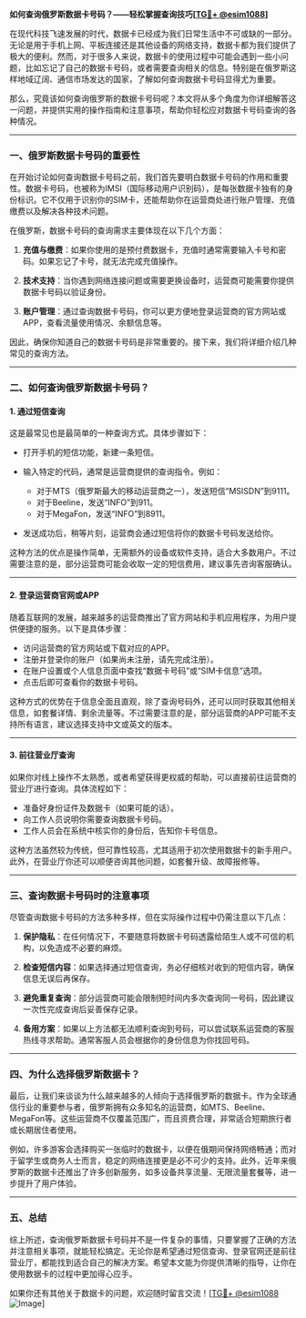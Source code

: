**如何查询俄罗斯数据卡号码？——轻松掌握查询技巧[[TG💪+ @esim1088](https://t.me/s/esim1088)]**

在现代科技飞速发展的时代，数据卡已经成为我们日常生活中不可或缺的一部分。无论是用于手机上网、平板连接还是其他设备的网络支持，数据卡都为我们提供了极大的便利。然而，对于很多人来说，数据卡的使用过程中可能会遇到一些小问题，比如忘记了自己的数据卡号码，或者需要查询相关的信息。特别是在俄罗斯这样地域辽阔、通信市场发达的国家，了解如何查询数据卡号码显得尤为重要。

那么，究竟该如何查询俄罗斯的数据卡号码呢？本文将从多个角度为你详细解答这一问题，并提供实用的操作指南和注意事项，帮助你轻松应对数据卡号码查询的各种情况。

---

### **一、俄罗斯数据卡号码的重要性**

在开始讨论如何查询数据卡号码之前，我们首先要明白数据卡号码的作用和重要性。数据卡号码，也被称为IMSI（国际移动用户识别码），是每张数据卡独有的身份标识。它不仅用于识别你的SIM卡，还能帮助你在运营商处进行账户管理、充值缴费以及解决各种技术问题。

在俄罗斯，数据卡号码的查询需求主要体现在以下几个方面：

1. **充值与缴费**：如果你使用的是预付费数据卡，充值时通常需要输入卡号和密码。如果忘记了卡号，就无法完成充值操作。
   
2. **技术支持**：当你遇到网络连接问题或需要更换设备时，运营商可能需要你提供数据卡号码以验证身份。
   
3. **账户管理**：通过查询数据卡号码，你可以更方便地登录运营商的官方网站或APP，查看流量使用情况、余额信息等。

因此，确保你知道自己的数据卡号码是非常重要的。接下来，我们将详细介绍几种常见的查询方法。

---

### **二、如何查询俄罗斯数据卡号码？**

#### **1. 通过短信查询**
这是最常见也是最简单的一种查询方式。具体步骤如下：

- 打开手机的短信功能，新建一条短信。
- 输入特定的代码，通常是运营商提供的查询指令。例如：
  - 对于MTS（俄罗斯最大的移动运营商之一），发送短信“MSISDN”到9111。
  - 对于Beeline，发送“INFO”到911。
  - 对于MegaFon，发送“INFO”到8911。
  
- 发送成功后，稍等片刻，运营商会通过短信将你的数据卡号码发送给你。

这种方法的优点是操作简单，无需额外的设备或软件支持，适合大多数用户。不过需要注意的是，部分运营商可能会收取一定的短信费用，建议事先咨询客服确认。

---

#### **2. 登录运营商官网或APP**
随着互联网的发展，越来越多的运营商推出了官方网站和手机应用程序，为用户提供便捷的服务。以下是具体步骤：

- 访问运营商的官方网站或下载对应的APP。
- 注册并登录你的账户（如果尚未注册，请先完成注册）。
- 在账户设置或个人信息页面中查找“数据卡号码”或“SIM卡信息”选项。
- 点击后即可查看你的数据卡号码。

这种方式的优势在于信息全面且直观，除了查询号码外，还可以同时获取其他相关信息，如套餐详情、剩余流量等。不过需要注意的是，部分运营商的APP可能不支持所有语言，建议选择支持中文或英文的版本。

---

#### **3. 前往营业厅查询**
如果你对线上操作不太熟悉，或者希望获得更权威的帮助，可以直接前往运营商的营业厅进行查询。具体流程如下：

- 准备好身份证件及数据卡（如果可能的话）。
- 向工作人员说明你需要查询数据卡号码。
- 工作人员会在系统中核实你的身份后，告知你卡号信息。

这种方法虽然较为传统，但可靠性较高，尤其适用于初次使用数据卡的新手用户。此外，在营业厅你还可以顺便咨询其他问题，如套餐升级、故障报修等。

---

### **三、查询数据卡号码时的注意事项**

尽管查询数据卡号码的方法多种多样，但在实际操作过程中仍需注意以下几点：

1. **保护隐私**：在任何情况下，不要随意将数据卡号码透露给陌生人或不可信的机构，以免造成不必要的麻烦。

2. **检查短信内容**：如果选择通过短信查询，务必仔细核对收到的短信内容，确保信息无误后再保存。

3. **避免重复查询**：部分运营商可能会限制短时间内多次查询同一号码，因此建议一次性完成查询后妥善保存记录。

4. **备用方案**：如果以上方法都无法顺利查询到号码，可以尝试联系运营商的客服热线寻求帮助。通常客服人员会根据你的身份信息为你找回号码。

---

### **四、为什么选择俄罗斯数据卡？**

最后，让我们来谈谈为什么越来越多的人倾向于选择俄罗斯的数据卡。作为全球通信行业的重要参与者，俄罗斯拥有众多知名的运营商，如MTS、Beeline、MegaFon等。这些运营商不仅覆盖范围广，而且资费合理，非常适合短期旅行者或长期居住者使用。

例如，许多游客会选择购买一张临时的数据卡，以便在俄期间保持网络畅通；而对于留学生或商务人士而言，稳定的网络连接更是必不可少的支持。此外，近年来俄罗斯的数据卡还推出了许多创新服务，如多设备共享流量、无限流量套餐等，进一步提升了用户体验。

---

### **五、总结**

综上所述，查询俄罗斯数据卡号码并不是一件复杂的事情，只要掌握了正确的方法并注意相关事项，就能轻松搞定。无论你是希望通过短信查询、登录官网还是前往营业厅，都能找到适合自己的解决方案。希望本文能为你提供清晰的指导，让你在使用数据卡的过程中更加得心应手。

如果你还有其他关于数据卡的问题，欢迎随时留言交流！[[TG💪+ @esim1088](https://t.me/s/esim1088) ![Image](https://i.postimg.cc/4NQfJmqS/Snipaste-2025-05-13-00-14-12.png)]